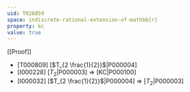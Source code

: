 ```yaml
---
uid: T026859
space: indiscrete-rational-extension-of-mathbb{r}
property: kc
value: true
---
```

[[Proof]]

* [T000809] [$T_{2 \frac{1}{2}}$|P000004]
* [I000228] [$T_2$|P000003] => [KC|P000100]
* [I000032] [$T_{2 \frac{1}{2}}$|P000004] => [$T_2$|P000003]

